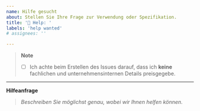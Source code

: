 ```yaml
---
name: Hilfe gesucht
about: Stellen Sie Ihre Frage zur Verwendung oder Spezifikation.
title: '📖 Help: '
labels: 'help wanted'
# assignees: ''

---
```


> **Note**
> - [ ] Ich achte beim Erstellen des Issues darauf, dass ich **keine** fachlichen und unternehmensinternen Details preisgegebe.

---

**Hilfeanfrage**

> _Beschreiben Sie möglichst genau, wobei wir Ihnen helfen können._
